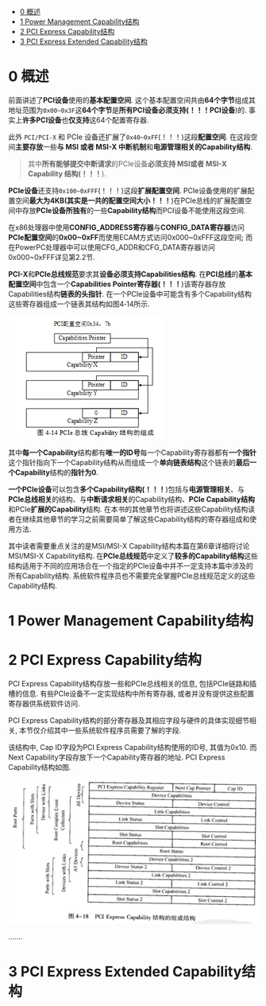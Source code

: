 
<!-- @import "[TOC]" {cmd="toc" depthFrom=1 depthTo=6 orderedList=false} -->

<!-- code_chunk_output -->

- [0 概述](#0-概述)
- [1 Power Management Capability结构](#1-power-management-capability结构)
- [2 PCI Express Capability结构](#2-pci-express-capability结构)
- [3 PCI Express Extended Capability结构](#3-pci-express-extended-capability结构)

<!-- /code_chunk_output -->

# 0 概述

前面讲述了**PCI设备**使用的**基本配置空间**. 这个基本配置空间共由**64个字节**组成其地址范围为`0x00~0x3F`这**64个字节**是**所有PCI设备必须支持(！！！PCI设备**)的. 事实上**许多PCI设备**也**仅支持**这64个配置寄存器. 

此外 `PCI/PCI-X` 和 PCIe 设备还扩展了`0x40~0xFF`(！！！)这段**配置空间**. 在这段空间**主要存放**一些**与 MSI 或者 MSI-X 中断机制**和**电源管理相关的Capability结构**.
> 其中**所有能够提交中断请求**的PCIe设备**必须支持 MSI或者 MSI-X Capability 结构(！！！**). 

**PCIe设备**还支持`0x100~0xFFF`(！！！)这段**扩展配置空间**. PCIe设备使用的扩展配置空间**最大为4KB(其实是一共的配置空间大小！！！**)在PCIe总线的扩展配置空间中存放**PCIe设备所独有**的一些**Capability结构**而PCI设备不能使用这段空间. 

在x86处理器中使用**CONFIG\_ADDRESS寄存器**与**CONFIG\_DATA寄存器**访问**PCIe配置空间**的**0x00\~0xFF**而使用ECAM方式访问0x000\~0xFFF这段空间; 而在PowerPC处理器中可以使用CFG\_ADDR和CFG\_DATA寄存器访问0x000\~0xFFF详见第2.2节. 

**PCI\-X**和**PCIe总线规范**要求其**设备必须支持Capabilities结构**. 在**PCI总线**的**基本配置空间**中包含一个**Capabilities Pointer寄存器(！！！**)该寄存器存放Capabilities结构**链表的头指针**. 在一个PCIe设备中可能含有多个Capability结构这些寄存器组成一个链表其结构如图4‑14所示. 

![config](./images/12.png)

其中**每一个Capability**结构都有**唯一的ID号**每一个Capability寄存器都有**一个指针**这个指针指向下一个Capability结构从而组成一个**单向链表结构**这个链表的**最后一个Capability**结构的**指针为0**. 

**一个PCIe设备**可以包含**多个Capability结构(！！！**)包括与**电源管理相关**、与**PCIe总线相关**的结构、与**中断请求相关**的Capability结构、**PCIe Capability结构**和PCIe**扩展的Capability**结构. 在本书的其他章节也将讲述这些Capability结构读者在继续其他章节的学习之前需要简单了解这些Capability结构的寄存器组成和使用方法. 

其中读者需要重点关注的是MSI/MSI\-X Capability结构本篇在第6章详细将讨论MSI/MSI-X Capability结构. 在**PCIe总线规范**中定义了**较多的Capability结构**这些结构适用于不同的应用场合在一个指定的PCIe设备中并不一定支持本篇中涉及的所有Capability结构. 系统软件程序员也不需要完全掌握PCIe总线规范定义的这些Capability结构. 

# 1 Power Management Capability结构

# 2 PCI Express Capability结构

PCI Express Capability结构存放一些和PCIe总线相关的信息, 包括PCIe链路和插槽的信息. 有些PCIe设备不一定实现结构中所有寄存器, 或者并没有提供这些配置寄存器供系统软件访问.

PCI Express Capability结构的部分寄存器及其相应字段与硬件的具体实现细节相关, 本节仅介绍其中一些系统软件程序员需要了解的字段.

该结构中, Cap ID字段为PCI Express Capability结构使用的ID号, 其值为0x10. 而Next Capability字段存放下一个Capability寄存器的地址. PCI Express Capability结构如图.

![config](./images/13.png)

.......


# 3 PCI Express Extended Capability结构
